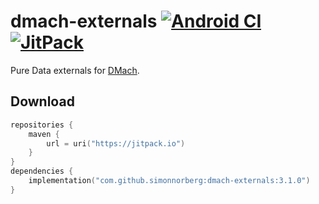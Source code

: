 # dmach-externals [![Android CI](https://github.com/simonnorberg/dmach-externals/workflows/Android%20CI/badge.svg)](https://github.com/simonnorberg/dmach-externals/actions) [![JitPack](https://jitpack.io/v/simonnorberg/dmach-externals.svg)](https://jitpack.io/#simonnorberg/dmach-externals)

Pure Data externals for [DMach](https://github.com/simonnorberg/dmach).

## Download

```kotlin
repositories {
    maven {
        url = uri("https://jitpack.io")
    }
}
dependencies {
    implementation("com.github.simonnorberg:dmach-externals:3.1.0")
}
```
